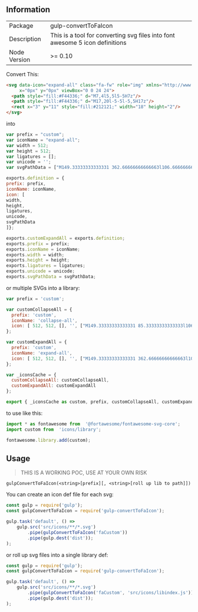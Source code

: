 ## Information

<table>
<tr> 
<td>Package</td><td>gulp-convertToFaIcon</td>
</tr>
<tr>
<td>Description</td>
<td>This is a tool for converting svg files into font awesome 5 icon definitions</td>
</tr>
<tr>
<td>Node Version</td>
<td>>= 0.10</td>
</tr>
</table>

Convert This:

```html
<svg data-icon="expand-all" class="fa-fw" role="img" xmlns="http://www.w3.org/2000/svg" 
	 x="0px" y="0px" viewBox="0 0 24 24">
  <path style="fill:#F44336;" d="M7,4l5,5l5-5H7z"/>
  <path style="fill:#F44336;" d="M17,20l-5-5l-5,5H17z"/>
  <rect x="3" y="11" style="fill:#212121;" width="18" height="2"/>
</svg>
```

into 

```js
var prefix = "custom";
var iconName = "expand-all";
var width = 512;
var height = 512;
var ligatures = [];
var unicode = '';
var svgPathData = ["M149.33333333333331 362.66666666666663l106.66666666666666 106.66666666666666 106.66666666666666-106.66666666666666H149.33333333333331z M362.66666666666663 149.33333333333331l-106.66666666666666-106.66666666666666L149.33333333333331 149.33333333333331H362.66666666666663z","M64 277.3333333333333L448 277.3333333333333 448 320 64 320z M64 192L448 192 448 234.66666666666666 64 234.66666666666666z"];

exports.definition = {
prefix: prefix,
iconName: iconName,
icon: [
width,
height,
ligatures,
unicode,
svgPathData
]};

exports.customExpandAll = exports.definition;
exports.prefix = prefix;
exports.iconName = iconName;
exports.width = width;
exports.height = height;
exports.ligatures = ligatures;
exports.unicode = unicode;
exports.svgPathData = svgPathData;
```

or multiple SVGs into a library:

```js
var prefix = 'custom';

var customCollapseAll = {
  prefix: 'custom',
  iconName: 'collapse-all',
  icon: [ 512, 512, [], '', ["M149.33333333333331 85.33333333333333l106.66666666666666 106.66666666666666 106.66666666666666-106.66666666666666H149.33333333333331z M362.66666666666663 426.66666666666663l-106.66666666666666-106.66666666666666-106.66666666666666 106.66666666666666H362.66666666666663z","M64 234.66666666666666L448 234.66666666666666 448 277.3333333333333 64 277.3333333333333z"] ]
};

var customExpandAll = {
  prefix: 'custom',
  iconName: 'expand-all',
  icon: [ 512, 512, [], '', ["M149.33333333333331 362.66666666666663l106.66666666666666 106.66666666666666 106.66666666666666-106.66666666666666H149.33333333333331z M362.66666666666663 149.33333333333331l-106.66666666666666-106.66666666666666L149.33333333333331 149.33333333333331H362.66666666666663z","M64 277.3333333333333L448 277.3333333333333 448 320 64 320z M64 192L448 192 448 234.66666666666666 64 234.66666666666666z"] ]
};

var _iconsCache = {
  customCollapseAll: customCollapseAll,
  customExpandAll: customExpandAll
};

export { _iconsCache as custom, prefix, customCollapseAll, customExpandAll };
```

to use like this:

```js
import * as fontawesome from  '@fortawesome/fontawesome-svg-core';
import custom from  'icons/library';

fontawesome.library.add(custom);

```

## Usage
> THIS IS A WORKING POC, USE AT YOUR OWN RISK

`gulpConvertToFaIcon(<string>[prefix][, <string>[roll up lib to path]])`

You can create an icon def file for each svg:
```js
const gulp = require('gulp');
const gulpConvertToFaIcon = require('gulp-convertToFaIcon');

gulp.task('default', () =>
	gulp.src('src/icons/**/*.svg')
		.pipe(gulpConvertToFaIcon('faCustom'))
		.pipe(gulp.dest('dist'));
);
```

or roll up svg files into a single library def:
```js
const gulp = require('gulp');
const gulpConvertToFaIcon = require('gulp-convertToFaIcon');

gulp.task('default', () =>
	gulp.src('src/icons/**/*.svg')
		.pipe(gulpConvertToFaIcon('faCustom', 'src/icons/libindex.js'))
		.pipe(gulp.dest('dist'));
);
```
